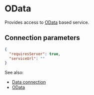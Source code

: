 <!-- TITLE: OData -->
<!-- SUBTITLE: -->

# OData

Provides access to [OData](https://www.odata.org/) based service.

## Connection parameters

```json
{
  "requiresServer": true,
  "serviceUrl": ""
}
``` 

See also:

* [Data connection](../data-connection.md)
* [OData](https://www.odata.org/)
